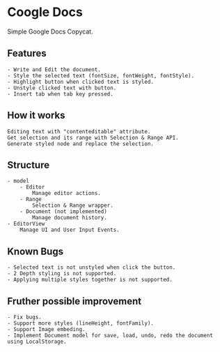 # Coogle Docs
Simple Google Docs Copycat.

## Features
    - Write and Edit the document.
    - Style the selected text (fontSize, fontWeight, fontStyle).
    - Highlight button when clicked text is styled.
    - Unstyle clicked text with button.
    - Insert tab when tab key pressed.

## How it works
    Editing text with "contenteditable" attribute.
    Get selection and its range with Selection & Range API.
    Generate styled node and replace the selection.

## Structure
    - model
        - Editor
            Manage editor actions.
        - Range
            Selection & Range wrapper.
        - Document (not implemented)
            Manage document history.
    - EditorView
        Manage UI and User Input Events.

## Known Bugs
    - Selected text is not unstyled when click the button.
    - 2 Depth styling is not supported.
    - Applying multiple styles together is not supported.

## Fruther possible improvement
    - Fix bugs.
    - Support more styles (lineHeight, fontFamily).
    - Support Image embeding.
    - Implement Document model for save, load, undo, redo the document using LocalStorage.

